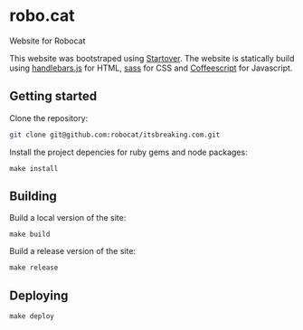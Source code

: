 # robo.cat

Website for Robocat 

This website was bootstraped using [Startover](http://github.com/ksmandersen/startover). The website is statically build using [handlebars.js](http://handlebarsjs.com/) for HTML, [sass](http://sass-lang.com/) for CSS and [Coffeescript](http://coffeescript.org/) for Javascript.


## Getting started

Clone the repository:

```bash
git clone git@github.com:robocat/itsbreaking.com.git
```

Install the project depencies for ruby gems and node packages:

```
make install
```

## Building

Build a local version of the site:

```
make build
```

Build a release version of the site:

```
make release
```

## Deploying

```
make deploy
```
